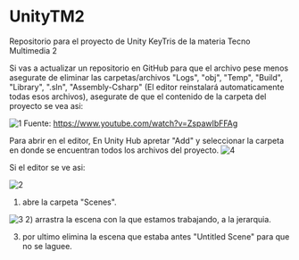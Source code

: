 # UnityTM2
Repositorio para el proyecto de Unity KeyTris de la materia Tecno Multimedia 2

Si vas a actualizar un repositorio en GitHub para que el archivo pese menos asegurate de eliminar las carpetas/archivos "Logs", "obj", "Temp", "Build", "Library", ".sln", "Assembly-Csharp" (El editor reinstalará automaticamente todas esos archivos), asegurate de que el contenido de la carpeta del proyecto se vea asi:

![1](https://github.com/user-attachments/assets/c9ae71b9-c8ff-47aa-8bd0-2bb7a103da90)
Fuente: https://www.youtube.com/watch?v=ZspawIbFFAg

Para abrir en el editor,
En Unity Hub apretar "Add" y seleccionar la carpeta en donde se encuentran todos los archivos del proyecto.
![4](https://github.com/user-attachments/assets/dfa58258-2737-4ae8-b204-4151011a801a)

Si el editor se ve asi:

![2](https://github.com/user-attachments/assets/de3a113a-c8fa-4f19-914a-23cd5754db64)
1) abre la carpeta "Scenes".

![3](https://github.com/user-attachments/assets/f2336659-1235-456e-87f8-b9bbc73c25be)
2) arrastra la escena con la que estamos trabajando, a la jerarquia.

3) por ultimo elimina la escena que estaba antes "Untitled Scene" para que no se laguee.
